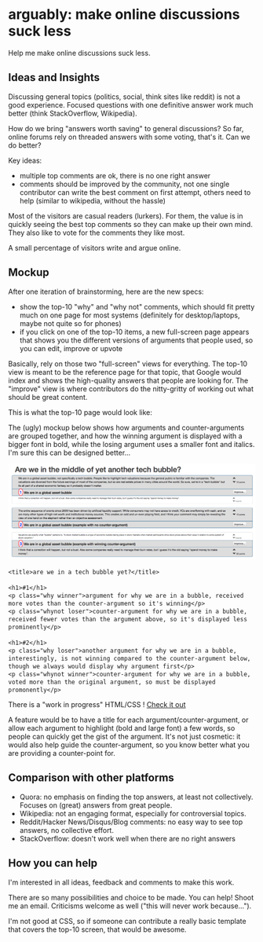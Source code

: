 # arguably: make online discussions suck less

Help me make online discussions suck less.

## Ideas and Insights

Discussing general topics (politics, social, think sites like reddit) is not a good experience. Focused questions with one definitive answer work much better (think StackOverflow, Wikipedia).

How do we bring "answers worth saving" to general discussions? So far, online forums rely on threaded answers with some voting, that's it. Can we do better?

Key ideas:

* multiple top comments are ok, there is no one right answer
* comments should be improved by the community, not one single contributor can write the best comment on first attempt, others need to help (similar to wikipedia, without the hassle) 


Most of the visitors are casual readers (lurkers). For them, the value is in quickly seeing the best top comments so they can make up their own mind. They also like to vote for the comments they like most.

A small percentage of visitors write and argue online.

## Mockup

After one iteration of brainstorming, here are the new specs:

* show the top-10 "why" and "why not" comments, which should fit pretty much on one page for most systems (definitely for desktop/laptops, maybe not quite so for phones)
* if you click on one of the top-10 items, a new full-screen page appears that shows you the different versions of arguments that people used, so you can edit, improve or upvote

Basically, rely on those two "full-screen" views for everything. The top-10 view is meant to be the reference page for that topic, that Google would index and shows the high-quality answers that people are looking for. The "improve" view is where contributors do the nitty-gritty of working out what should be great content.

This is what the top-10 page would look like:

The (ugly) mockup below shows how arguments and counter-arguments are grouped together, and how the winning argument is displayed with a bigger font in bold, while the losing argument uses a smaller font and italics. I'm sure this can be designed better...

![Mockup](whynot_mockup.png)

    <title>are we in a tech bubble yet?</title>

    <h1>#1</h1>
    <p class="why winner">argument for why we are in a bubble, received more votes than the counter-argument so it's winning</p>
    <p class="whynot loser">counter-argument for why we are in a bubble, received fewer votes than the argument above, so it's displayed less prominently</p>

    <h1>#2</h1>
    <p class="why loser">another argument for why we are in a bubble, interestingly, is not winning compared to the counter-argument below, though we always would display why argument first</p>
    <p class="whynot winner">counter-argument for why we are in a bubble, voted more than the original argument, so must be displayed promonently</p>

There is a "work in progress" HTML/CSS ! [Check it out](http://htmlpreview.github.io/?https://raw.githubusercontent.com/alain94040/arguably/master/demo.html)

A feature would be to have a title for each argument/counter-argument, or allow each argument to highlight (bold and large font) a few words, so people can quickly get the gist of the argument. It's not just cosmetic: it would also help guide the counter-argument, so you know better what you are providing a counter-point for.

## Comparison with other platforms

* Quora: no emphasis on finding the top answers, at least not collectively. Focuses on (great) answers from great people.
* Wikipedia: not an engaging format, especially for controversial topics.
* Reddit/Hacker News/Disqus/Blog comments: no easy way to see top answers, no collective effort.
* StackOverflow: doesn't work well when there are no right answers

## How you can help

I'm interested in all ideas, feedback and comments to make this work.

There are so many possibilities and choice to be made. You can help! Shoot me an email. Criticisms welcome as well ("this will never work because...").

I'm not good at CSS, so if someone can contribute a really basic template that covers the top-10 screen, that would be awesome.
